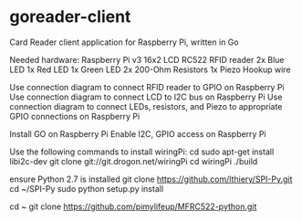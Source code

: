 # goreader-client
Card Reader client application for Raspberry Pi, written in Go

Needed hardware:
Raspberry Pi v3
16x2 LCD
RC522 RFID reader
2x Blue LED
1x Red LED
1x Green LED
2x 200-Ohm Resistors
1x Piezo
Hookup wire

Use connection diagram to connect RFID reader to GPIO on Raspberry Pi
Use connection diagram to connect LCD to I2C bus on Raspberry Pi
Use connection diagram to connect LEDs, resistors, and Piezo to appropriate GPIO connections on Raspberry Pi

Install GO on Raspberry Pi
Enable I2C, GPIO access on Raspberry Pi

Use the following commands to install wiringPi:
cd
sudo apt-get install libi2c-dev
git clone git://git.drogon.net/wiringPi
cd wiringPi
./build

ensure Python 2.7 is installed
git clone https://github.com/lthiery/SPI-Py.git
cd ~/SPI-Py
sudo python setup.py install

cd ~
git clone https://github.com/pimylifeup/MFRC522-python.git

